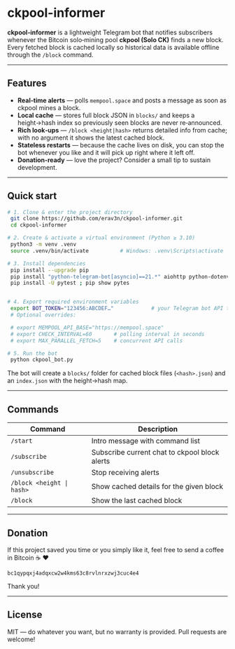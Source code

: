 # ckpool-informer

**ckpool‑informer** is a lightweight Telegram bot that notifies subscribers whenever the Bitcoin solo‑mining pool **ckpool (Solo CK)** finds a new block.  Every fetched block is cached locally so historical data is available offline through the `/block` command.

---

## Features

* **Real‑time alerts** — polls `mempool.space` and posts a message as soon as ckpool mines a block.
* **Local cache** — stores full block JSON in `blocks/` and keeps a height→hash index so previously seen blocks are never re‑announced.
* **Rich look‑ups** — `/block <height|hash>` returns detailed info from cache; with no argument it shows the latest cached block.
* **Stateless restarts** — because the cache lives on disk, you can stop the bot whenever you like and it will pick up right where it left off.
* **Donation‑ready** — love the project?  Consider a small tip to sustain development.

---

## Quick start

```bash
# 1. Clone & enter the project directory
 git clone https://github.com/erav3n/ckpool‑informer.git
 cd ckpool‑informer

# 2. Create & activate a virtual environment (Python ≥ 3.10)
 python3 -m venv .venv
 source .venv/bin/activate          # Windows: .venv\Scripts\activate

# 3. Install dependencies
 pip install --upgrade pip
 pip install "python-telegram-bot[asyncio]==21.*" aiohttp python-dotenv
 pip install -U pytest ; pip show pytes


# 4. Export required environment variables
 export BOT_TOKEN="123456:ABCDEF…"            # your Telegram bot API token
 # Optional overrides:

 # export MEMPOOL_API_BASE="https://mempool.space"
 # export CHECK_INTERVAL=60       # polling interval in seconds
 # export MAX_PARALLEL_FETCH=5    # concurrent API calls

# 5. Run the bot
 python ckpool_bot.py
```

The bot will create a `blocks/` folder for cached block files (`<hash>.json`) and an `index.json` with the height→hash map.

---

## Commands

| Command                   | Description                                   |
| ------------------------- | --------------------------------------------- |
| `/start`                  | Intro message with command list               |
| `/subscribe`              | Subscribe current chat to ckpool block alerts |
| `/unsubscribe`            | Stop receiving alerts                         |
| `/block <height \| hash>` | Show cached details for the given block       |
| `/block`                  | Show the last cached block                    |

---

## Donation

If this project saved you time or you simply like it, feel free to send a coffee in Bitcoin ☕️ ❤️

```
bc1qypqxj4adqxcw2w4kms63c8rvlnrxzwj3cuc4e4
```

Thank you!

---

## License

MIT — do whatever you want, but no warranty is provided. Pull requests are welcome!
